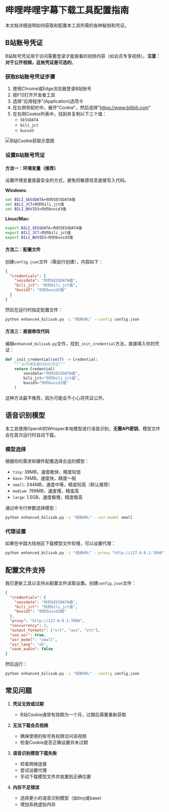 # 哔哩哔哩字幕下载工具配置指南

本文档详细说明如何获取和配置本工具所需的各种秘钥和凭证。

## B站账号凭证

B站账号凭证用于访问需要登录才能查看的视频内容（如会员专享视频）。**注意：对于公开视频，这些凭证是可选的**。

### 获取B站账号凭证步骤

1. 使用Chrome或Edge浏览器登录B站账号
2. 按F12打开开发者工具
3. 选择"应用程序"(Application)选项卡
4. 在左侧导航栏中，展开"Cookie"，然后选择"https://www.bilibili.com"
5. 在右侧Cookie列表中，找到并复制以下三个值：
   - `SESSDATA`
   - `bili_jct`
   - `buvid3`

![B站Cookie获取示意图](https://i.imgur.com/example.png)

### 设置B站账号凭证

#### 方法一：环境变量（推荐）

设置环境变量是最安全的方式，避免将敏感信息直接写入代码。

**Windows:**
```cmd
set BILI_SESSDATA=你的SESSDATA值
set BILI_JCT=你的bili_jct值
set BILI_BUVID3=你的buvid3值
```

**Linux/Mac:**
```bash
export BILI_SESSDATA=你的SESSDATA值
export BILI_JCT=你的bili_jct值
export BILI_BUVID3=你的buvid3值
```

#### 方法二：配置文件

创建`config.json`文件（需自行创建），内容如下：

```json
{
  "credentials": {
    "sessdata": "你的SESSDATA值",
    "bili_jct": "你的bili_jct值",
    "buvid3": "你的buvid3值"
  }
}
```

然后在运行时指定配置文件：

```bash
python enhanced_bilisub.py -i "视频URL" --config config.json
```

#### 方法三：直接修改代码

编辑`enhanced_bilisub.py`文件，找到`_init_credential`方法，直接填入你的凭证：

```python
def _init_credential(self) -> Credential:
    """从环境变量初始化凭证"""
    return Credential(
        sessdata="你的SESSDATA值",
        bili_jct="你的bili_jct值",
        buvid3="你的buvid3值"
    )
```

这种方法最不推荐，因为可能会不小心将凭证公开。

## 语音识别模型

本工具使用OpenAI的Whisper本地模型进行语音识别，**无需API密钥**。模型文件会在首次运行时自动下载。

### 模型选择

根据你的需求和硬件配置选择合适的模型：

- `tiny`: 39MB，速度极快，精度较低
- `base`: 74MB，速度快，精度一般
- `small`: 244MB，速度中等，精度较高（默认推荐）
- `medium`: 769MB，速度慢，精度高
- `large`: 1.5GB，速度极慢，精度极高

通过命令行参数选择模型：

```bash
python enhanced_bilisub.py -i "视频URL" --asr-model small
```

### 代理设置

如果在中国大陆地区下载模型文件较慢，可以设置代理：

```bash
python enhanced_bilisub.py -i "视频URL" --proxy "http://127.0.0.1:7890"
```

## 配置文件支持

我已更新工具以支持从配置文件读取设置。创建`config.json`文件：

```json
{
  "credentials": {
    "sessdata": "你的SESSDATA值",
    "bili_jct": "你的bili_jct值",
    "buvid3": "你的buvid3值"
  },
  "proxy": "http://127.0.0.1:7890",
  "concurrency": 3,
  "output_formats": ["srt", "ass", "vtt"],
  "use_asr": true,
  "asr_model": "small",
  "asr_lang": "zh",
  "save_audio": false
}
```

然后运行：

```bash
python enhanced_bilisub.py -i "视频URL" --config config.json
```

## 常见问题

1. **凭证无效或过期**
   - B站Cookie通常有效期为一个月，过期后需要重新获取

2. **无法下载会员视频**
   - 确保使用的账号有权限访问该视频
   - 检查Cookie是否正确设置并未过期

3. **语音识别模型下载失败**
   - 检查网络连接
   - 尝试设置代理
   - 手动下载模型文件并放置到正确位置

4. **内存不足错误**
   - 选择更小的语音识别模型（如tiny或base）
   - 增加系统虚拟内存